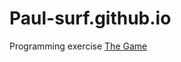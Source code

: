 # Paul-surf.github.io
Programming exercise
[The Game](https://paul-surf.github.io/BunnyAdventureGame/)
